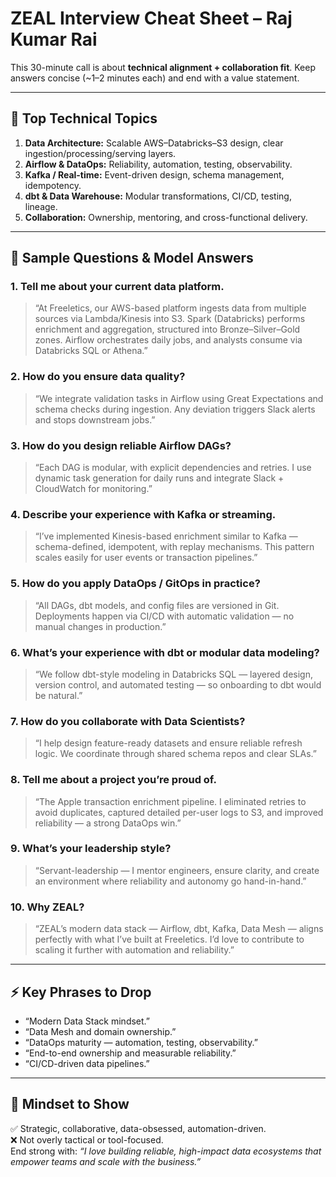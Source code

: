 # ZEAL Interview Cheat Sheet – Raj Kumar Rai

This 30-minute call is about **technical alignment + collaboration fit**. Keep answers concise (~1–2 minutes each) and end with a value statement.

---
## 🔹 Top Technical Topics
1. **Data Architecture:** Scalable AWS–Databricks–S3 design, clear ingestion/processing/serving layers.
2. **Airflow & DataOps:** Reliability, automation, testing, observability.
3. **Kafka / Real-time:** Event-driven design, schema management, idempotency.
4. **dbt & Data Warehouse:** Modular transformations, CI/CD, testing, lineage.
5. **Collaboration:** Ownership, mentoring, and cross-functional delivery.

---
## 💬 Sample Questions & Model Answers

### 1. Tell me about your current data platform.
> “At Freeletics, our AWS-based platform ingests data from multiple sources via Lambda/Kinesis into S3. Spark (Databricks) performs enrichment and aggregation, structured into Bronze–Silver–Gold zones. Airflow orchestrates daily jobs, and analysts consume via Databricks SQL or Athena.”

### 2. How do you ensure data quality?
> “We integrate validation tasks in Airflow using Great Expectations and schema checks during ingestion. Any deviation triggers Slack alerts and stops downstream jobs.”

### 3. How do you design reliable Airflow DAGs?
> “Each DAG is modular, with explicit dependencies and retries. I use dynamic task generation for daily runs and integrate Slack + CloudWatch for monitoring.”

### 4. Describe your experience with Kafka or streaming.
> “I’ve implemented Kinesis-based enrichment similar to Kafka — schema-defined, idempotent, with replay mechanisms. This pattern scales easily for user events or transaction pipelines.”

### 5. How do you apply DataOps / GitOps in practice?
> “All DAGs, dbt models, and config files are versioned in Git. Deployments happen via CI/CD with automatic validation — no manual changes in production.”

### 6. What’s your experience with dbt or modular data modeling?
> “We follow dbt-style modeling in Databricks SQL — layered design, version control, and automated testing — so onboarding to dbt would be natural.”

### 7. How do you collaborate with Data Scientists?
> “I help design feature-ready datasets and ensure reliable refresh logic. We coordinate through shared schema repos and clear SLAs.”

### 8. Tell me about a project you’re proud of.
> “The Apple transaction enrichment pipeline. I eliminated retries to avoid duplicates, captured detailed per-user logs to S3, and improved reliability — a strong DataOps win.”

### 9. What’s your leadership style?
> “Servant-leadership — I mentor engineers, ensure clarity, and create an environment where reliability and autonomy go hand-in-hand.”

### 10. Why ZEAL?
> “ZEAL’s modern data stack — Airflow, dbt, Kafka, Data Mesh — aligns perfectly with what I’ve built at Freeletics. I’d love to contribute to scaling it further with automation and reliability.”

---
## ⚡ Key Phrases to Drop
- “Modern Data Stack mindset.”
- “Data Mesh and domain ownership.”
- “DataOps maturity — automation, testing, observability.”
- “End-to-end ownership and measurable reliability.”
- “CI/CD-driven data pipelines.”

---
## 🎯 Mindset to Show
✅ Strategic, collaborative, data-obsessed, automation-driven.  
❌ Not overly tactical or tool-focused.  
End strong with: *“I love building reliable, high-impact data ecosystems that empower teams and scale with the business.”*
